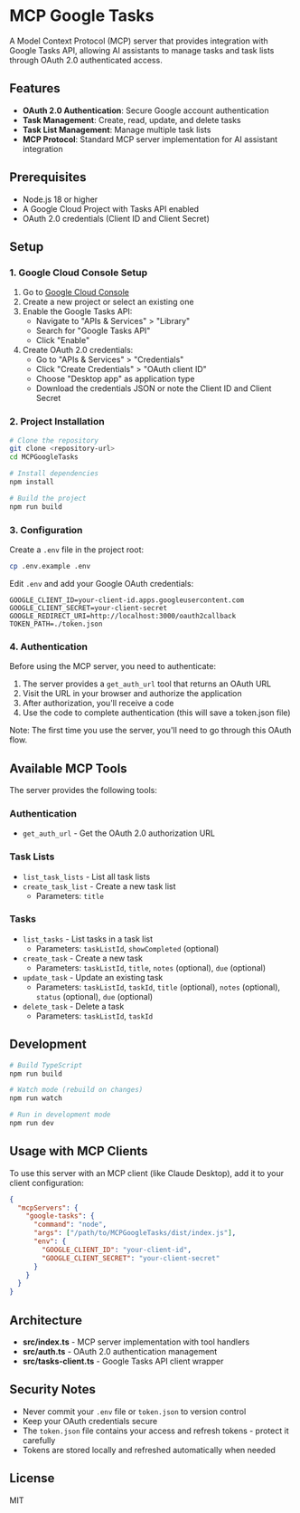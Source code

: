# MCP Google Tasks

A Model Context Protocol (MCP) server that provides integration with Google Tasks API, allowing AI assistants to manage tasks and task lists through OAuth 2.0 authenticated access.

## Features

- **OAuth 2.0 Authentication**: Secure Google account authentication
- **Task Management**: Create, read, update, and delete tasks
- **Task List Management**: Manage multiple task lists
- **MCP Protocol**: Standard MCP server implementation for AI assistant integration

## Prerequisites

- Node.js 18 or higher
- A Google Cloud Project with Tasks API enabled
- OAuth 2.0 credentials (Client ID and Client Secret)

## Setup

### 1. Google Cloud Console Setup

1. Go to [Google Cloud Console](https://console.cloud.google.com/)
2. Create a new project or select an existing one
3. Enable the Google Tasks API:
   - Navigate to "APIs & Services" > "Library"
   - Search for "Google Tasks API"
   - Click "Enable"
4. Create OAuth 2.0 credentials:
   - Go to "APIs & Services" > "Credentials"
   - Click "Create Credentials" > "OAuth client ID"
   - Choose "Desktop app" as application type
   - Download the credentials JSON or note the Client ID and Client Secret

### 2. Project Installation

```bash
# Clone the repository
git clone <repository-url>
cd MCPGoogleTasks

# Install dependencies
npm install

# Build the project
npm run build
```

### 3. Configuration

Create a `.env` file in the project root:

```bash
cp .env.example .env
```

Edit `.env` and add your Google OAuth credentials:

```env
GOOGLE_CLIENT_ID=your-client-id.apps.googleusercontent.com
GOOGLE_CLIENT_SECRET=your-client-secret
GOOGLE_REDIRECT_URI=http://localhost:3000/oauth2callback
TOKEN_PATH=./token.json
```

### 4. Authentication

Before using the MCP server, you need to authenticate:

1. The server provides a `get_auth_url` tool that returns an OAuth URL
2. Visit the URL in your browser and authorize the application
3. After authorization, you'll receive a code
4. Use the code to complete authentication (this will save a token.json file)

Note: The first time you use the server, you'll need to go through this OAuth flow.

## Available MCP Tools

The server provides the following tools:

### Authentication
- `get_auth_url` - Get the OAuth 2.0 authorization URL

### Task Lists
- `list_task_lists` - List all task lists
- `create_task_list` - Create a new task list
  - Parameters: `title`

### Tasks
- `list_tasks` - List tasks in a task list
  - Parameters: `taskListId`, `showCompleted` (optional)
- `create_task` - Create a new task
  - Parameters: `taskListId`, `title`, `notes` (optional), `due` (optional)
- `update_task` - Update an existing task
  - Parameters: `taskListId`, `taskId`, `title` (optional), `notes` (optional), `status` (optional), `due` (optional)
- `delete_task` - Delete a task
  - Parameters: `taskListId`, `taskId`

## Development

```bash
# Build TypeScript
npm run build

# Watch mode (rebuild on changes)
npm run watch

# Run in development mode
npm run dev
```

## Usage with MCP Clients

To use this server with an MCP client (like Claude Desktop), add it to your client configuration:

```json
{
  "mcpServers": {
    "google-tasks": {
      "command": "node",
      "args": ["/path/to/MCPGoogleTasks/dist/index.js"],
      "env": {
        "GOOGLE_CLIENT_ID": "your-client-id",
        "GOOGLE_CLIENT_SECRET": "your-client-secret"
      }
    }
  }
}
```

## Architecture

- **src/index.ts** - MCP server implementation with tool handlers
- **src/auth.ts** - OAuth 2.0 authentication management
- **src/tasks-client.ts** - Google Tasks API client wrapper

## Security Notes

- Never commit your `.env` file or `token.json` to version control
- Keep your OAuth credentials secure
- The `token.json` file contains your access and refresh tokens - protect it carefully
- Tokens are stored locally and refreshed automatically when needed

## License

MIT

